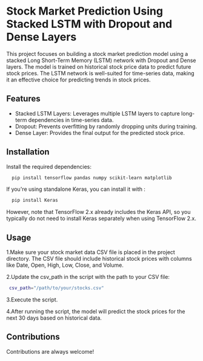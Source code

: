 
# Stock Market Prediction Using Stacked LSTM with Dropout and Dense Layers

This project focuses on building a stock market prediction model using a stacked Long Short-Term Memory (LSTM) network with Dropout and Dense layers. The model is trained on historical stock price data to predict future stock prices. The LSTM network is well-suited for time-series data, making it an effective choice for predicting trends in stock prices.

## Features

- Stacked LSTM Layers: Leverages multiple LSTM layers to capture long-term dependencies in time-series data.
- Dropout: Prevents overfitting by randomly dropping units during training.
- Dense Layer: Provides the final output for the predicted stock price.


## Installation

Install the required dependencies:

```bash
  pip install tensorflow pandas numpy scikit-learn matplotlib
```
If you're using standalone Keras, you can install it with :
```bash
  pip install Keras
```
However, note that TensorFlow 2.x already includes the Keras API, so you typically do not need to install Keras separately when using TensorFlow 2.x.


## Usage

1.Make sure your stock market data CSV file is placed in the project directory. The CSV file should include historical stock prices with columns like Date, Open, High, Low, Close, and Volume.

2.Update the csv_path in the script with the path to your CSV file:
```bash
 csv_path="/path/to/your/stocks.csv"
```
3.Execute the script.

4.After running the script, the model will predict the stock prices for the next 30 days based on historical data.


## Contributions

Contributions are always welcome!



